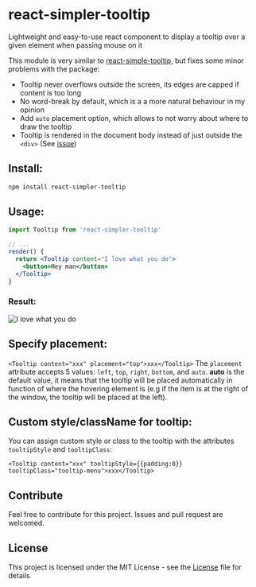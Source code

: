 # react-simpler-tooltip
Lightweight and easy-to-use react component to display a tooltip over a given element when passing mouse on it

This module is very similar to [react-simple-tooltip](https://github.com/xuopled/react-simple-tooltip), but fixes some minor problems with the package:
* Tooltip never overflows outside the screen, its edges are capped if content is too long
* No word-break by default, which is a a more natural behaviour in my opinion
* Add `auto` placement option, which allows to not worry about where to draw the tooltip
* Tooltip is rendered in the document body instead of just outside the `<div>` (See [issue](https://github.com/xuopled/react-simple-tooltip/issues/13))

## Install:
```bash
npm install react-simpler-tooltip
```

## Usage:
```jsx
import Tooltip from 'react-simpler-tooltip'

// ...
render() {
  return <Tooltip content="I love what you do">
    <button>Hey man</button>
  </Tooltip>
}
```

### Result:

![I love what you do](https://timothe.malahieude.net/projects/react-simpler-tooltip/demo.png?)

## Specify placement:
`<Tooltip content="xxx" placement="top">xxx</Tooltip>`
The `placement` attribute accepts 5 values: `left`, `top`, `right`, `bottom`, and `auto`. **auto** is the default value, it means that the tooltip will be placed automatically in function of where the hovering element is (e.g if the item is at the right of the window, the tooltip will be placed at the left).

## Custom style/className for tooltip:
You can assign custom style or class to the tooltip with the attributes `tooltipStyle` and `tooltipClass`:

`<Tooltip content="xxx" tooltipStyle={{padding:0}} tooltipClass="tooltip-menu">xxx</Tooltip>`

## Contribute
Feel free to contribute for this project. Issues and pull request are welcomed.

## License
This project is licensed under the MIT License - see the [License](https://github.com/tmalahie/react-simpler-tooltip/blob/master/LICENSE) file for details
